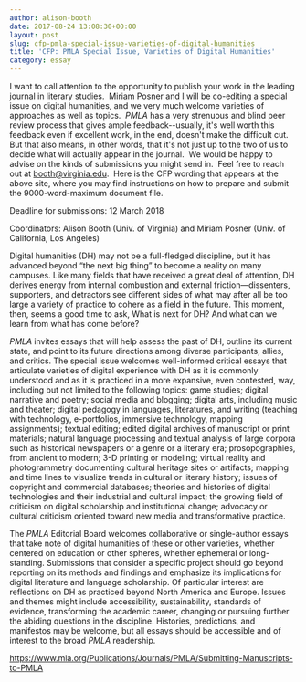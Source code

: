 ```yaml
---
author: alison-booth
date: 2017-08-24 13:08:30+00:00
layout: post
slug: cfp-pmla-special-issue-varieties-of-digital-humanities
title: 'CFP: PMLA Special Issue, Varieties of Digital Humanities'
category: essay
---
```


I want to call attention to the opportunity to publish your work in the leading journal in literary studies.  Miriam Posner and I will be co-editing a special issue on digital humanities, and we very much welcome varieties of approaches as well as topics.  _PMLA_ has a very strenuous and blind peer review process that gives ample feedback--usually, it's well worth this feedback even if excellent work, in the end, doesn't make the difficult cut.  But that also means, in other words, that it's not just up to the two of us to decide what will actually appear in the journal.  We would be happy to advise on the kinds of submissions you might send in.  Feel free to reach out at booth@virginia.edu.  Here is the CFP wording that appears at the above site, where you may find instructions on how to prepare and submit the 9000-word-maximum document file.

Deadline for submissions: 12 March 2018

Coordinators: Alison Booth (Univ. of Virginia) and Miriam Posner (Univ. of California, Los Angeles)

Digital humanities (DH) may not be a full-fledged discipline, but it has advanced beyond “the next big thing” to become a reality on many campuses. Like many fields that have received a great deal of attention, DH derives energy from internal combustion and external friction&mdash;dissenters, supporters, and detractors see different sides of what may after all be too large a variety of practice to cohere as a field in the future. This moment, then, seems a good time to ask, What is next for DH? And what can we learn from what has come before?

_PMLA_ invites essays that will help assess the past of DH, outline its current state, and point to its future directions among diverse participants, allies, and critics. The special issue welcomes well-informed critical essays that articulate varieties of digital experience with DH as it is commonly understood and as it is practiced in a more expansive, even contested, way, including but not limited to the following topics: game studies; digital narrative and poetry; social media and blogging; digital arts, including music and theater; digital pedagogy in languages, literatures, and writing (teaching with technology, e-portfolios, immersive technology, mapping assignments); textual editing; edited digital archives of manuscript or print materials; natural language processing and textual analysis of large corpora such as historical newspapers or a genre or a literary era; prosopographies, from ancient to modern; 3-D printing or modeling; virtual reality and photogrammetry documenting cultural heritage sites or artifacts; mapping and time lines to visualize trends in cultural or literary history; issues of copyright and commercial databases; theories and histories of digital technologies and their industrial and cultural impact; the growing field of criticism on digital scholarship and institutional change; advocacy or cultural criticism oriented toward new media and transformative practice.

The _PMLA_ Editorial Board welcomes collaborative or single-author essays that take note of digital humanities of these or other varieties, whether centered on education or other spheres, whether ephemeral or long-standing. Submissions that consider a specific project should go beyond reporting on its methods and findings and emphasize its implications for digital literature and language scholarship. Of particular interest are reflections on DH as practiced beyond North America and Europe. Issues and themes might include accessibility, sustainability, standards of evidence, transforming the academic career, changing or pursuing further the abiding questions in the discipline. Histories, predictions, and manifestos may be welcome, but all essays should be accessible and of interest to the broad _PMLA_ readership.



https://www.mla.org/Publications/Journals/PMLA/Submitting-Manuscripts-to-PMLA
